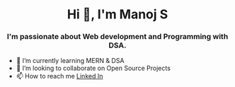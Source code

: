 <h1 align="center">Hi 👋, I'm Manoj S</h1>
<h3 align="center">I'm passionate about Web development and Programming with DSA.</h3>

- 🌱 I’m currently learning MERN & DSA
- 💞️ I’m looking to collaborate on Open Source Projects
- 📫 How to reach me <a href="https://www.linkedin.com/in/manoj-s-25589a221/">Linked In</a>

<!---
manojscoder/manojscoder is a ✨ special ✨ repository because its `README.md` (this file) appears on your GitHub profile.
You can click the Preview link to take a look at your changes.
--->
